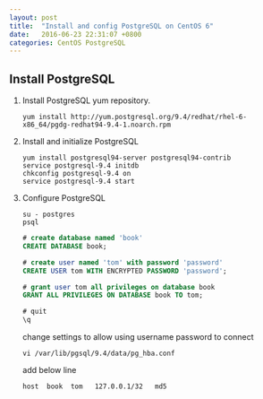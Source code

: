 ```yaml
---
layout: post
title:  "Install and config PostgreSQL on CentOS 6"
date:   2016-06-23 22:31:07 +0800
categories: CentOS PostgreSQL
---
```


## Install PostgreSQL

1. Install PostgreSQL yum repository.
    ```
    yum install http://yum.postgresql.org/9.4/redhat/rhel-6-x86_64/pgdg-redhat94-9.4-1.noarch.rpm
    ```

2. Install and initialize PostgreSQL
    ```
    yum install postgresql94-server postgresql94-contrib
    service postgresql-9.4 initdb
    chkconfig postgresql-9.4 on
    service postgresql-9.4 start
    ```

2. Configure PostgreSQL

    ```
    su - postgres
    psql
    ```

    ```SQL
    # create database named 'book'
    CREATE DATABASE book;

    # create user named 'tom' with password 'password'
    CREATE USER tom WITH ENCRYPTED PASSWORD 'password';

    # grant user tom all privileges on database book
    GRANT ALL PRIVILEGES ON DATABASE book TO tom;

    # quit
    \q
    ```

    change settings to allow using username password to connect
    ```
    vi /var/lib/pgsql/9.4/data/pg_hba.conf
    ```

    add below line
    ```
    host  book  tom   127.0.0.1/32   md5
    ```
